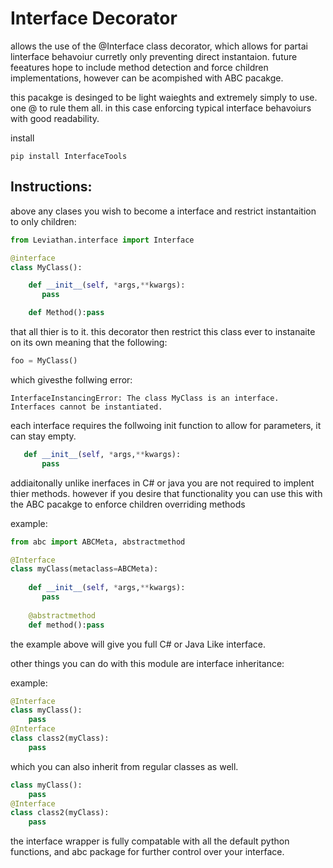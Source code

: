 # Interface Decorator

allows the use of the @Interface class decorator, which allows for partai linterface behavoiur curretly only preventing direct instantaion. 
future feeatures hope to include method detection and force children implementations, however can be acompished with ABC pacakge.

this pacakge is desinged to be light waieghts and extremely simply to use. one @ to rule them all. in this case enforcing typical interface behavoiurs with good readability.


install

```cli
pip install InterfaceTools
```

## Instructions:

above any clases you wish to become a interface and restrict instantaition to only children: 

```Python
from Leviathan.interface import Interface

@interface
class MyClass():

    def __init__(self, *args,**kwargs):
       pass 

    def Method():pass
```

that all thier is to it. this decorator then restrict this class ever to instanaite on its own meaning that the following:

```Python
foo = MyClass()
```
which givesthe follwing error:

```
InterfaceInstancingError: The class MyClass is an interface. Interfaces cannot be instantiated.
```
each interface requires the follwoing init function to allow for parameters, it can stay empty.
```py
   def __init__(self, *args,**kwargs):
       pass 
```

addiaitonally unlike inerfaces in C# or java you are not required to implent thier methods. however if you desire that functionality you can use this with the ABC pacakge to enforce children overriding methods 

example:

```python
from abc import ABCMeta, abstractmethod

@Interface 
class myClass(metaclass=ABCMeta):
    
    def __init__(self, *args,**kwargs):
       pass 
    
    @abstractmethod
    def method():pass
```

the example above will give you full C# or Java Like interface.


other things you can do with this module are interface inheritance:


example:

```python
@Interface 
class myClass():
    pass
@Interface
class class2(myClass):
    pass
```

which you can also inherit from regular classes as well.

```python
class myClass():
    pass
@Interface
class class2(myClass):
    pass
```

the interface wrapper is fully compatable with all the default python functions, and abc package for further control over your interface.